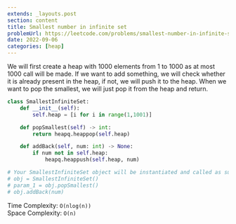 ```yaml
---
extends: _layouts.post
section: content
title: Smallest number in infinite set
problemUrl: https://leetcode.com/problems/smallest-number-in-infinite-set/
date: 2022-09-06
categories: [heap]
---
```


We will first create a heap with 1000 elements from 1 to 1000 as at most 1000 call will be made. If we want to add something, we will check whether it is already present in the heap, if not, we will push it to the heap. When we want to pop the smallest, we will just pop it from the heap and return.

```python
class SmallestInfiniteSet:
    def __init__(self):
        self.heap = [i for i in range(1,1001)]

    def popSmallest(self) -> int:
        return heapq.heappop(self.heap)

    def addBack(self, num: int) -> None:
        if num not in self.heap:
            heapq.heappush(self.heap, num)

# Your SmallestInfiniteSet object will be instantiated and called as such:
# obj = SmallestInfiniteSet()
# param_1 = obj.popSmallest()
# obj.addBack(num)
```

Time Complexity: `O(nlog(n))` <br/>
Space Complexity: `O(n)`